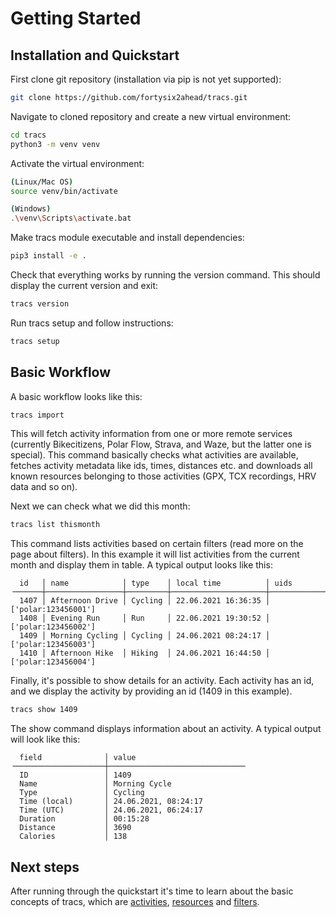 
# Getting Started

## Installation and Quickstart

First clone git repository (installation via pip is not yet supported):

```bash
git clone https://github.com/fortysix2ahead/tracs.git
```

Navigate to cloned repository and create a new virtual environment:

```bash
cd tracs
python3 -m venv venv
```

Activate the virtual environment:

```bash
(Linux/Mac OS)
source venv/bin/activate

(Windows)
.\venv\Scripts\activate.bat
```

Make tracs module executable and install dependencies:

```bash
pip3 install -e .
```

Check that everything works by running the version command. This should display the current version and exit:

```bash
tracs version
```

Run tracs setup and follow instructions:

```bash
tracs setup
```

## Basic Workflow

A basic workflow looks like this:

```bash
tracs import
```

This will fetch activity information from one or more remote services (currently Bikecitizens, Polar Flow, Strava, and
Waze, but the latter one is special). This command basically checks what activities are available, fetches activity
metadata like ids, times, distances etc. and downloads all known resources belonging to those activities (GPX, TCX
recordings, HRV data and so on).

Next we can check what we did this month: 

```bash
tracs list thismonth
```

This command lists activities based on certain filters (read more on the page about filters).
In this example it will list activities from the current month and display them in table. A typical output looks
like this:

```generic
  id   │ name            │ type    │ local time          │ uids
╶──────┼─────────────────┼─────────┼─────────────────────┼────────────────────╴
  1407 │ Afternoon Drive │ Cycling │ 22.06.2021 16:36:35 │ ['polar:123456001']
  1408 │ Evening Run     │ Run     │ 22.06.2021 19:30:52 │ ['polar:123456002']
  1409 │ Morning Cycling │ Cycling │ 24.06.2021 08:24:17 │ ['polar:123456003']
  1410 │ Afternoon Hike  │ Hiking  │ 24.06.2021 16:44:50 │ ['polar:123456004']
```

Finally, it's possible to show details for an activity. Each activity has an id, and we display the activity by
providing an id (1409 in this example).

```bash
tracs show 1409
```

The show command displays information about an activity. A typical output will look like this:

```generic
  field              │ value
╶────────────────────┼──────────────────────────────╴
  ID                 │ 1409
  Name               │ Morning Cycle
  Type               │ Cycling
  Time (local)       │ 24.06.2021, 08:24:17
  Time (UTC)         │ 24.06.2021, 06:24:17
  Duration           │ 00:15:28
  Distance           │ 3690
  Calories           │ 138
```

## Next steps

After running through the quickstart it's time to learn about the basic concepts of tracs, which are
[activities](activities.md), [resources](resources.md) and [filters](filters.md).
